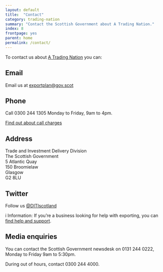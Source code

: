 ```yaml
---
layout: default
title:  "Contact"
category: trading-nation
summary: "Contact the Scottish Government about A Trading Nation."
index: 8
frontpage: yes
parent: home
permalink: /contact/
---
```


<p class="leader  ds_leader">
To contact us about <a href="https://www.gov.scot/publications/scotland-a-trading-nation/">A Trading Nation</a> you can:
</p>

## Email
Email us at <exportplan@gov.scot>

## Phone
Call 0300 244 1305 Monday to Friday, 9am to 4pm.

[Find out about call charges](https://www.gov.uk/call-charges)

## Address
Trade and Investment Delivery Division  
The Scottish Government  
5 Atlantic Quay  
150 Broomielaw  
Glasgow  
G2 8LU  

## Twitter
Follow us [@DITIscotland](https://twitter.com/ditiscotland?lang=en)

<div class="ds_information-text">
<span class="ds_information-text__icon" aria-hidden="true">i</span>
<span class="ds_information-text__text">
<span class="visually-hidden  hidden">Information:</span>
If you’re a business looking for help with exporting, you can <a href="/help-for-businesses/">find help and support</a>.
</span>
</div>


## Media enquiries
You can contact the Scottish Government newsdesk on 0131 244 0222, Monday to Friday 9am to 5:30pm.

During out of hours, contact 0300 244 4000.
